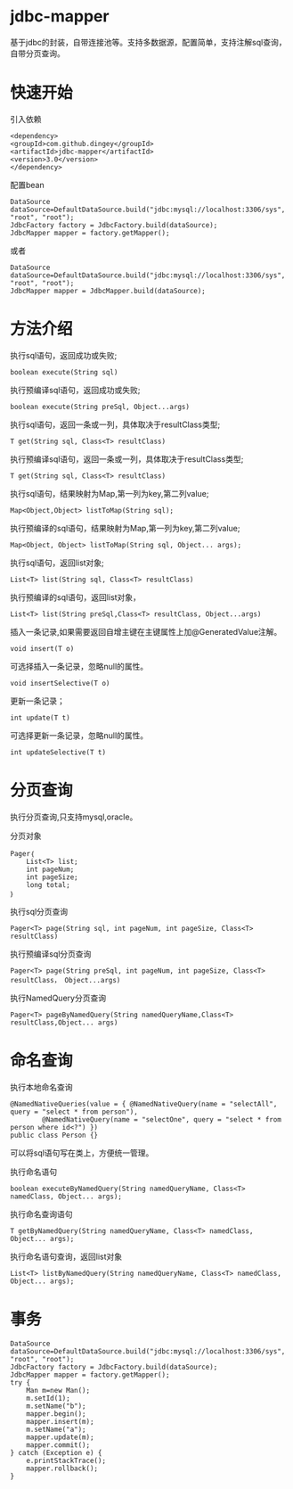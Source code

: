 # jdbc-mapper
基于jdbc的封装，自带连接池等。支持多数据源，配置简单，支持注解sql查询，自带分页查询。

# 快速开始

引入依赖
```
<dependency>
<groupId>com.github.dingey</groupId>
<artifactId>jdbc-mapper</artifactId>
<version>3.0</version>
</dependency>
```

配置bean
```
DataSource dataSource=DefaultDataSource.build("jdbc:mysql://localhost:3306/sys", "root", "root");
JdbcFactory factory = JdbcFactory.build(dataSource);
JdbcMapper mapper = factory.getMapper();
```
或者
```
DataSource dataSource=DefaultDataSource.build("jdbc:mysql://localhost:3306/sys", "root", "root");
JdbcMapper mapper = JdbcMapper.build(dataSource);
```

# 方法介绍

执行sql语句，返回成功或失败;
```
boolean execute(String sql)
```

执行预编译sql语句，返回成功或失败;
```
boolean execute(String preSql, Object...args)
```

执行sql语句，返回一条或一列，具体取决于resultClass类型;
```
T get(String sql, Class<T> resultClass)
```

执行预编译sql语句，返回一条或一列，具体取决于resultClass类型;
```
T get(String sql, Class<T> resultClass)
```

执行sql语句，结果映射为Map,第一列为key,第二列value;
```
Map<Object,Object> listToMap(String sql);
```

执行预编译的sql语句，结果映射为Map,第一列为key,第二列value;
```
Map<Object, Object> listToMap(String sql, Object... args);
```

执行sql语句，返回list对象;
```
List<T> list(String sql, Class<T> resultClass)
```

执行预编译的sql语句，返回list对象，
```
List<T> list(String preSql,Class<T> resultClass, Object...args)
```


插入一条记录,如果需要返回自增主键在主键属性上加@GeneratedValue注解。
```
void insert(T o)
```

可选择插入一条记录，忽略null的属性。
```
void insertSelective(T o)
```

更新一条记录；
```
int update(T t)
```

可选择更新一条记录，忽略null的属性。
```
int updateSelective(T t)
```

# 分页查询
执行分页查询,只支持mysql,oracle。

分页对象
```
Pager｛
	List<T> list;
	int pageNum;
	int pageSize;
	long total;
｝
```
执行sql分页查询
```
Pager<T> page(String sql, int pageNum, int pageSize, Class<T> resultClass)
```

执行预编译sql分页查询
```
Pager<T> page(String preSql, int pageNum, int pageSize, Class<T> resultClass， Object...args)
```

执行NamedQuery分页查询
```
Pager<T> pageByNamedQuery(String namedQueryName,Class<T> resultClass,Object... args)
```

# 命名查询
执行本地命名查询
```
@NamedNativeQueries(value = { @NamedNativeQuery(name = "selectAll", query = "select * from person"),
		@NamedNativeQuery(name = "selectOne", query = "select * from person where id<?") })
public class Person {}
```
可以将sql语句写在类上，方便统一管理。

执行命名语句
```
boolean executeByNamedQuery(String namedQueryName, Class<T> namedClass, Object... args);
```

执行命名查询语句
```
T getByNamedQuery(String namedQueryName, Class<T> namedClass, Object... args);
```

执行命名语句查询，返回list对象
```
List<T> listByNamedQuery(String namedQueryName, Class<T> namedClass, Object... args);	
```


# 事务
```
DataSource dataSource=DefaultDataSource.build("jdbc:mysql://localhost:3306/sys", "root", "root");
JdbcFactory factory = JdbcFactory.build(dataSource);
JdbcMapper mapper = factory.getMapper();
try {
	Man m=new Man();
	m.setId(1);
	m.setName("b");
	mapper.begin();
	mapper.insert(m);
	m.setName("a");
	mapper.update(m);
	mapper.commit();
} catch (Exception e) {
	e.printStackTrace();
	mapper.rollback();
}
```
